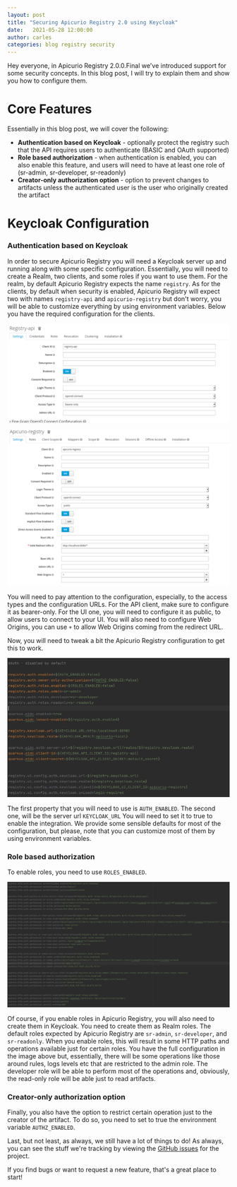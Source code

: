 ```yaml
---
layout: post
title: "Securing Apicurio Registry 2.0 using Keycloak"
date:   2021-05-28 12:00:00
author: carles
categories: blog registry security
---
```



Hey everyone, in Apicurio Registry 2.0.0.Final we've introduced support for some security concepts. In this blog post, I will try to explain them and show you how to configure them.

Core Features
===
Essentially in this blog post, we will cover the following:

* **Authentication based on Keycloak** - optionally protect the registry such that the API requires users to authenticate (BASIC and OAuth supported)
* **Role based authorization** - when authentication is enabled, you can also enable this feature, and users will need to have at least one role of (sr-admin, sr-developer, sr-readonly)
* **Creator-only authorization option** - option to prevent changes to artifacts unless the authenticated user is the user who originally created the artifact


Keycloak Configuration
===

### Authentication based on Keycloak
In order to secure Apicurio Registry you will need a Keycloak server up and running along with some specific configuration.
Essentially, you will need to create a Realm, two clients, and some roles if you want to use them. For the realm, by default Apicurio Registry expects the name `registry`.
As for the clients, by default when security is enabled, Apicurio Registry will expect two with names `registry-api` and `apicurio-registry` but don't worry, you will be able to customize everything by using environment variables.
Below you have the required configuration for the clients.

![Configure Apicurio Registry API_Client](/images/guides/registry-auth-client-api-config.png)

![Configure Apicurio Registry_UI Client](/images/guides/registry-auth-client-ui-config.png)

You will need to pay attention to the configuration, especially, to the access types and the configuration URLs. 
For the API client, make sure to configure it as bearer-only. For the UI one, you will need to configure it as public, to allow users to connect to your UI. 
You will also need to configure Web Origins, you can use `+` to allow Web Origins coming from the redirect URL.    

Now, you will need to tweak a bit the Apicurio Registry configuration to get this to work.

![Configure Apicurio Registry Auth_Properties](/images/guides/registry-auth-properties-config.png)

The first property that you will need to use is `AUTH_ENABLED`. The second one, will be the server url `KEYCLOAK_URL` You will need to set it to true to enable the integration.
We provide some sensible defaults for most of the configuration, but please, note that you can customize most of them by using environment variables.

### Role based authorization

To enable roles, you need to use `ROLES_ENABLED`. 

![Configure Apicurio Registry Auth_Properties](/images/guides/registry-auth-http-paths-config.png)

Of course, if you enable roles in Apicurio Registry, you will also need to create them in Keycloak. 
You need to create them as Realm roles. The default roles expected by Apicurio Registry are `sr-admin`, `sr-developer`, and `sr-readonly`.
When you enable roles, this will result in some HTTP paths and operations available just for certain roles. 
You have the full configuration in the image above but, essentially, there will be some operations like those around rules, logs levels etc that are restricted to the admin role. 
The developer role will be able to perform most of the operations and, obviously, the read-only role will be able just to read artifacts. 

### Creator-only authorization option

Finally, you also have the option to restrict certain operation just to the creator of the artifact. To do so, you need to set to true the environment variable `AUTHZ_ENABLED`. 



Last, but not least, as always, we still have a lot of things to do!  As always, you can see the
stuff we're tracking by viewing the [GitHub issues](https://github.com/Apicurio/apicurio-registry/issues) for the project.

If you find bugs or want to request a new feature, that's a great place to start!